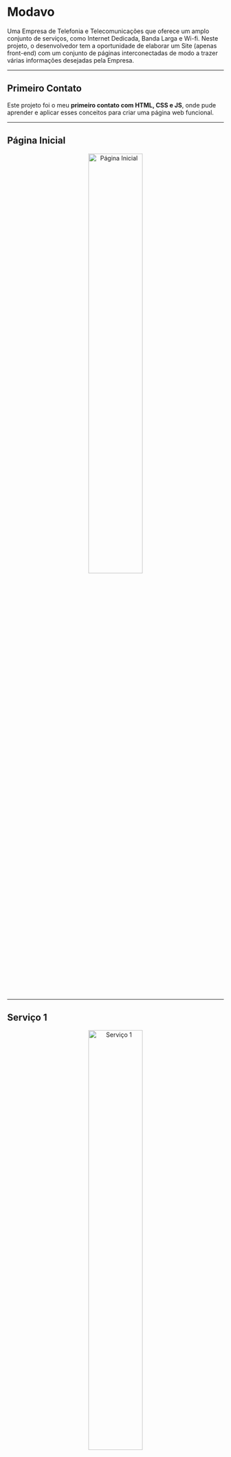 # Modavo

Uma Empresa de Telefonia e Telecomunicações que oferece um 
amplo conjunto de serviços, como Internet Dedicada, Banda Larga e Wi-fi. 
Neste projeto, o desenvolvedor tem a oportunidade de elaborar um Site (apenas front-end) 
com um  conjunto de páginas interconectadas de modo a trazer várias informações desejadas pela Empresa.

---

## Primeiro Contato

Este projeto foi o meu **primeiro contato com HTML, CSS e JS**, onde pude aprender e aplicar esses conceitos para criar uma página web funcional.

---

## Página Inicial

<p align="center">
  <img src="https://github.com/Imayagmb/Modavo/assets/129901845/815b01be-6d91-450d-8c2c-83a794ffbee6" alt="Página Inicial" width="50%">
</p>

---

## Serviço 1

<p align="center">
  <img src="https://github.com/Imayagmb/Modavo/assets/129901845/164876dd-041e-4ebc-be00-d6cd3f85938c" alt="Serviço 1" width="50%">
</p>

---

## Tela de Cadastro

<p align="center">
  <img src="https://github.com/Imayagmb/Modavo/assets/129901845/4501acfd-06fb-4c1e-8b4f-3bd8847c0593" alt="Tela de Cadastro" width="50%">
</p>

---

## Footer

<p align="center">
  <img src="https://github.com/Imayagmb/Modavo/assets/129901845/0ad13b07-e700-45c0-b953-c904f82149bf" alt="Footer" width="70%">
</p>

---

## Acesse o Projeto

Você pode visualizar o projeto clicando no link abaixo:

[Modavo](https://modavo-netfon.vercel.app/)
